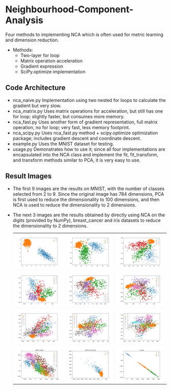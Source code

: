 # Neighbourhood-Component-Analysis

Four methods to implementing NCA which is often used for metric learning and dimension reduction.

* Methods:
  * Two-layer for loop
  * Matrix operation acceleration
  * Gradient expression
  * SciPy.optimize implementation

## Code Architecture

* nca_naive.py  Implementation using two nested for loops to calculate the gradient but very slow.
* nca_matrix.py Uses matrix operations for acceleration, but still has one for loop; slightly faster, but consumes more memory.
* nca_fast.py   Uses another form of gradient representation, full matrix operation, no for loop; very fast, less memory footprint.
* nca_scipy.py  Uses nca_fast.py method + scipy.optimize optimization package; includes gradient descent and coordinate descent.
* example.py    Uses the MNIST dataset for testing.
* usage.py      Demonstrates how to use it; since all four implementations are encapsulated into the NCA class and implement the fit, fit_transform, and transform methods similar to PCA, it is very easy to use.


## Result Images

* The first 9 images are the results on MNIST, with the number of classes selected from 2 to 9. Since the original image has 784 dimensions, PCA is first used to reduce the dimensionality to 100 dimensions, and then NCA is used to reduce the dimensionality to 2 dimensions.
* The next 3 images are the results obtained by directly using NCA on the digits (provided by NumPy), breast_cancer and iris datasets to reduce the dimensionality to 2 dimensions.

  <div>
    <table>
     <tr>
      <td><img src = "https://github.com/lamthienphuc/Dimesionality-Reduction/blob/master/pics/mnist_with_2_digits.jpg"></td>
      <td><img src = "https://github.com/lamthienphuc/Dimesionality-Reduction/blob/master/pics/mnist_with_3_digits.jpg"></td>
      <td><img src = "https://github.com/lamthienphuc/Dimesionality-Reduction/blob/master/pics/mnist_with_4_digits.jpg"></td>
     </tr>
     <tr>
      <td><img src = "https://github.com/lamthienphuc/Dimesionality-Reduction/blob/master/pics/mnist_with_5_digits.jpg"></td>
      <td><img src = "https://github.com/lamthienphuc/Dimesionality-Reduction/blob/master/pics/mnist_with_6_digits.jpg"></td>
      <td><img src = "https://github.com/lamthienphuc/Dimesionality-Reduction/blob/master/pics/mnist_with_7_digits.jpg"></td>
     </tr>
     <tr>
      <td><img src = "https://github.com/lamthienphuc/Dimesionality-Reduction/blob/master/pics/mnist_with_8_digits.jpg"></td>
      <td><img src = "https://github.com/lamthienphuc/Dimesionality-Reduction/blob/master/pics/mnist_with_9_digits.jpg"></td>
      <td><img src = "https://github.com/lamthienphuc/Dimesionality-Reduction/blob/master/pics/mnist_with_10_digits.jpg"></td>
     </tr>
     <tr>
      <td><img src = "https://github.com/lamthienphuc/Dimesionality-Reduction/blob/master/pics/digits_np.jpg"></td>
      <td><img src = "https://github.com/lamthienphuc/Dimesionality-Reduction/blob/master/pics/breast_cancer.jpg"></td>
      <td><img src = "https://github.com/lamthienphuc/Dimesionality-Reduction/blob/master/pics/iris.jpg"></td>
     </tr>

    </table>
  </div>
